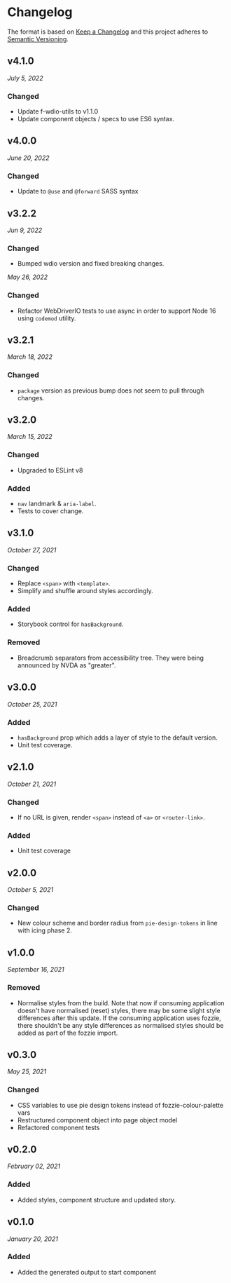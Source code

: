 # Changelog

The format is based on [Keep a Changelog](http://keepachangelog.com/en/1.0.0/)
and this project adheres to [Semantic Versioning](http://semver.org/spec/v2.0.0.html).

v4.1.0
------------------------------
*July 5, 2022*

### Changed
- Update f-wdio-utils to v1.1.0
- Update component objects / specs to use ES6 syntax.


v4.0.0
-----------------------------
*June 20, 2022*

### Changed
- Update to `@use` and `@forward` SASS syntax


v3.2.2
------------------------------
*Jun 9, 2022*

### Changed
- Bumped wdio version and fixed breaking changes.

*May 26, 2022*

### Changed
- Refactor WebDriverIO tests to use async in order to support Node 16 using `codemod` utility.


v3.2.1
------------------------------
*March 18, 2022*

### Changed
- `package` version as previous bump does not seem to pull through changes.


v3.2.0
------------------------------
*March 15, 2022*

### Changed
- Upgraded to ESLint v8

### Added
- `nav` landmark & `aria-label`.
- Tests to cover change.


v3.1.0
------------------------------
*October 27, 2021*

### Changed
- Replace `<span>` with `<template>`.
- Simplify and shuffle around styles accordingly.

### Added
- Storybook control for `hasBackground`.

### Removed
- Breadcrumb separators from accessibility tree. They were being announced by NVDA as "greater".


v3.0.0
------------------------------
*October 25, 2021*

### Added
- `hasBackground` prop which adds a layer of style to the default version.
- Unit test coverage.


v2.1.0
------------------------------
*October 21, 2021*

### Changed
- If no URL is given, render `<span>` instead of `<a>` or `<router-link>`.

### Added
- Unit test coverage


v2.0.0
------------------------------
*October 5, 2021*

### Changed
- New colour scheme and border radius from `pie-design-tokens` in line with icing phase 2.


v1.0.0
------------------------------
*September 16, 2021*

### Removed
- Normalise styles from the build. Note that now if consuming application doesn't have normalised (reset) styles, there may be some slight style differences after this update. If the consuming application uses fozzie, there shouldn't be any style differences as normalised styles should be added as part of the fozzie import.


v0.3.0
------------------------------
*May 25, 2021*

### Changed
- CSS variables to use pie design tokens instead of fozzie-colour-palette vars
- Restructured component object into page object model
- Refactored component tests


v0.2.0
------------------------------
*February 02, 2021*

### Added
- Added styles, component structure and updated story.


v0.1.0
------------------------------
*January 20, 2021*

### Added
- Added the generated output to start component
